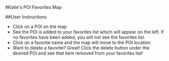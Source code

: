 #Katie's POI Favorites Map

##User Instructions
* Click on a POI on the map
* See the POI is added to your favorites list which will appear on the left. 
  If no favorites have been added, you will not see the favorites list.
* Click on a favorite name and the map will move to the POI location
* Want to delete a favorite? Great! Click the delete button under the desired POI and see that item removed from your favorites list!
